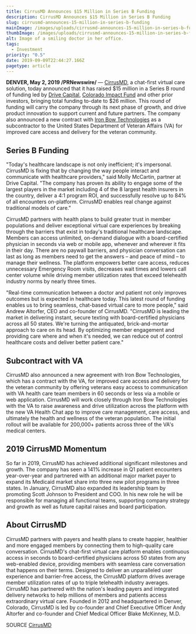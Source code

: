 ```yaml
---
title: CirrusMD Announces $15 Million in Series B Funding
description: CirrusMD Announces $15 Million in Series B Funding
slug: cirrusmd-announces-15-million-in-series-b-funding
mainImage: /images/uploads/cirrusmd-announces-15-million-in-series-b-funding-featured.jpg
thumbImage: /images/uploads/cirrusmd-announces-15-million-in-series-b-funding-thumb.jpg
alt: Image of a smiling doctor in her office.
tags:
  - Investment
priority: "0.5"
date: 2019-09-09T22:44:27.166Z
pagetype: article
---
```

**DENVER, May 2, 2019 /PRNewswire/** — [CirrusMD](https://www.cirrusmd.com/), a chat-first virtual care solution, today announced that it has raised $15 million in a Series B round of funding led by [Drive Capital](https://www.drivecapital.com/), [Colorado Impact Fund](https://www.coloradoimpactfund.com/) and other prior investors, bringing total funding to-date to $26 million. This round of funding will carry the company through its next phase of growth, and drive product innovation to support current and future partners. The company also announced a new contract with [Iron Bow Technologies](https://ironbow.com/) as a subcontractor to the United States Department of Veteran Affairs (VA) for improved care access and delivery for the veteran community.

## Series B Funding

"Today's healthcare landscape is not only inefficient; it's impersonal. CirrusMD is fixing that by changing the way people interact and communicate with healthcare providers," said Molly McCartin, partner at Drive Capital. "The company has proven its ability to engage some of the largest players in the market including 4 of the 8 largest health insurers in the country, deliver a 4:1 program ROI, and successfully resolve up to 84% of all encounters on-platform. CirrusMD enables real change against traditional models of care."

CirrusMD partners with health plans to build greater trust in member populations and deliver exceptional virtual care experiences by breaking through the barriers that exist in today's traditional healthcare landscape. Members can access unlimited, on-demand dialogue with a board-certified physician in seconds via web or mobile app, whenever and wherever it fits in their day. There are no paywall barriers, and physician conversation can last as long as members need to get the answers – and peace of mind – to manage their wellness. The platform empowers better care access, reduces unnecessary Emergency Room visits, decreases wait times and lowers call center volume while driving member utilization rates that exceed telehealth industry norms by nearly three times.

"Real-time communication between a doctor and patient not only improves outcomes but is expected in healthcare today. This latest round of funding enables us to bring seamless, chat-based virtual care to more people," said Andrew Altorfer, CEO and co-founder of CirrusMD. "CirrusMD is leading the market in delivering instant, secure texting with board-certified physicians across all 50 states. We're turning the antiquated, brick-and-mortar approach to care on its head. By optimizing member engagement and providing care where and when it's needed, we can reduce out of control healthcare costs and deliver better patient care."

## Subcontract with VA

CirrusMD also announced a new agreement with Iron Bow Technologies, which has a contract with the VA, for improved care access and delivery for the veteran community by offering veterans easy access to communication with VA health care team members in 60 seconds or less via a mobile or web application. CirrusMD will work closely through Iron Bow Technologies with the VA to raise awareness and drive utilization across the platform with the new VA Health Chat app to improve care management, care access, and ultimately the health and wellness of the veteran population. The initial rollout will be available for 200,000+ patients across three of the VA's medical centers.

## 2019 CirrusMD Momentum

So far in 2019, CirrusMD has achieved additional significant milestones and growth. The company has seen a 141% increase in Q1 patient encounters year-over-year and partnered with an additional major market payer to expand its Medicaid market share into three new pilot programs in three states. In January, CirrusMD also expanded its leadership team by promoting Scott Johnson to President and COO. In his new role he will be responsible for managing all functional teams, supporting company strategy and growth as well as future capital raises and board participation.

## About CirrusMD

CirrusMD partners with payers and health plans to create happier, healthier and more engaged members by connecting them to high-quality care conversation. CirrusMD's chat-first virtual care platform enables continuous access in seconds to board-certified physicians across 50 states from any web-enabled device, providing members with seamless care conversation that happens on their terms. Designed to deliver an unparalleled user experience and barrier-free access, the CirrusMD platform drives average member utilization rates of up to triple telehealth industry averages. CirrusMD has partnered with the nation's leading payers and integrated delivery networks to help millions of members and patients access extraordinary virtual care. Founded in 2012 and headquartered in Denver, Colorado, CirrusMD is led by co-founder and Chief Executive Officer Andy Altorfer and co-founder and Chief Medical Officer Blake McKinney, M.D.

SOURCE [CirrusMD](https://www.cirrusmd.com/)